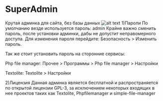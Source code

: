 # SuperAdmin
Крутая админка для сайта, без базы данных
![alt text](https://github.com/Windows-Mining-Edition/SuperAdmin/blob/main/img/%D0%A1%D0%BD%D0%B8%D0%BC%D0%BE%D0%BA%20%D1%8D%D0%BA%D1%80%D0%B0%D0%BD%D0%B0%202024-04-12%20%D0%B2%2014.56.40.png?raw=true)
1)Пароли
По умолчанию везде используется пароль: admin
Крайне важно сменить пароль, после установки админки,
дабы не допустит неправомерного доступа.
Для изменения пароля перейдите:
Безопасность > Изменить пароль.

Так же стоит установить пароль на
сторонние сервисы:

Php file manager:
Прочее > Программы > Php file manager > Настройки

Textolite:
Textolite > Настройки

2)Лицензия
Данная админка является бесплатной
и распространяется по открытой лицензии GPL-3,
за исключением некоторых входящих в нее проектов
таких как Textolite, Phpfilemanager и simple-file-manager
